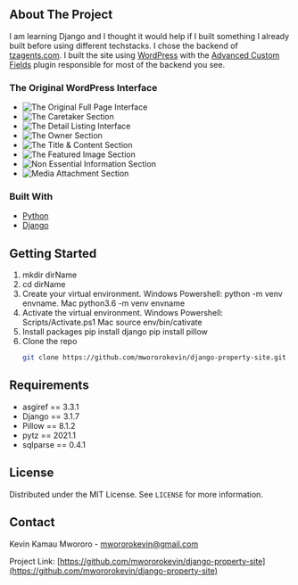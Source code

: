 <!-- ABOUT THE PROJECT -->
## About The Project

I am learning Django and I thought it would help if I built something I already built before using different techstacks. I chose the backend of [tzagents.com](https.//tzagents.com). I built the site using [WordPress](https://wordpress.org) with the [Advanced Custom Fields](https://www.advancedcustomfields.com) plugin responsible for most of the backend you see.


### The Original WordPress Interface
* ![The Original Full Page Interface](https://github.com/mwororokevin/django-property-site/tree/master/readme_images/full_page.png?raw=true)
* ![The Caretaker Section](https://github.com/mwororokevin/django-property-site/tree/master/readme_images/caretaker_section.png?raw=true)
* ![The Detail Listing Interface](https://github.com/mwororokevin/django-property-site/tree/master/readme_images/detail_listing_information.png?raw=true)
* ![The Owner Section](https://github.com/mwororokevin/django-property-site/tree/master/readme_images/owner_section.png?raw=true)
* ![The Title & Content Section](https://github.com/mwororokevin/django-property-site/tree/master/readme_images/title_content.png?raw=true)
* ![The Featured Image Section](https://github.com/mwororokevin/django-property-site/tree/master/readme_images/featured_image_section.png?raw=true)
* ![Non Essential Information Section](https://github.com/mwororokevin/django-property-site/tree/master/readme_images/non_essential_information_section.png?raw=true)
* ![Media Attachment Section](https://github.com/mwororokevin/django-property-site/tree/master/readme_images/full_page.png?raw=true)


### Built With

* [Python](https://www.python.org)
* [Django](https://www.djangoproject.com)



<!-- GETTING STARTED -->
## Getting Started

1. mkdir dirName
2. cd dirName
3. Create your virtual environment. 
    Windows Powershell: python -m venv envname.
    Mac python3.6 -m venv envname
4. Activate the virtual environment. 
    Windows Powershell: Scripts/Activate.ps1 
    Mac source env/bin/cativate
5. Install packages
    pip install django
    pip install pillow
6. Clone the repo
   ```sh
   git clone https://github.com/mwororokevin/django-property-site.git
   ```




<!-- PROJECT REQUIREMENTS -->
## Requirements

* asgiref == 3.3.1
* Django == 3.1.7
* Pillow == 8.1.2
* pytz == 2021.1
* sqlparse == 0.4.1




<!-- LICENSE -->
## License

Distributed under the MIT License. See `LICENSE` for more information.



<!-- CONTACT -->
## Contact

Kevin Kamau Mwororo - mwororokevin@gmail.com

Project Link: [https://github.com/mwororokevin/django-property-site](https://github.com/mwororokevin/django-property-site)
